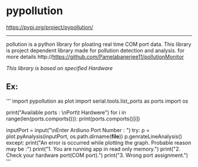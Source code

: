 # pypollution
https://pypi.org/project/pypollution/

-----------
pollution is a python library for ploating real time COM port data. This library is project dependent library made for pollution detection and analysis. for more details http://https://github.com/Pamelabanerjee11/pollutionMonitor

*This library is based on specified Hardware*

Ex:
---
'''
import pypollution as plot
import serial.tools.list_ports as ports
import os

print("Available ports : \nPort\t Hardwere")
for i in range(len(ports.comports())):
print(ports.comports()[i])

inputPort = input("\nEnter Ardiuno Port Number : ")
try:
p = plot.pyAnalysis(inputPort, os.path.dirname(__file__))
p.genrateLineAnalysis()
except:
print("An error is occurred while plotting the graph. Probable reason may be :")
print("1. You are running app in read only memory.")
print("2. Check your hardware port(COM port).")
print("3. Wrong port assignment.")
'''
